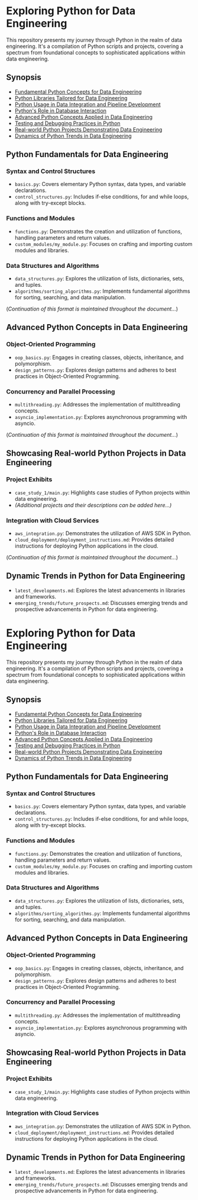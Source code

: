 # Exploring Python for Data Engineering

This repository presents my journey through Python in the realm of data engineering. It's a compilation of Python scripts and projects, covering a spectrum from foundational concepts to sophisticated applications within data engineering.

## Synopsis

- [Fundamental Python Concepts for Data Engineering](#python-basics-for-data-engineering)
- [Python Libraries Tailored for Data Engineering](#python-libraries-for-data-engineering)
- [Python Usage in Data Integration and Pipeline Development](#python-for-data-integration-and-pipeline-development)
- [Python's Role in Database Interaction](#database-interaction-with-python)
- [Advanced Python Concepts Applied in Data Engineering](#advanced-python-concepts-in-data-engineering)
- [Testing and Debugging Practices in Python](#testing-and-debugging-python-code)
- [Real-world Python Projects Demonstrating Data Engineering](#real-world-python-projects-in-data-engineering)
- [Dynamics of Python Trends in Data Engineering](#evolving-trends-in-python-for-data-engineering)

## Python Fundamentals for Data Engineering

### Syntax and Control Structures

- `basics.py`: Covers elementary Python syntax, data types, and variable declarations.
- `control_structures.py`: Includes if-else conditions, for and while loops, along with try-except blocks.

### Functions and Modules

- `functions.py`: Demonstrates the creation and utilization of functions, handling parameters and return values.
- `custom_modules/my_module.py`: Focuses on crafting and importing custom modules and libraries.

### Data Structures and Algorithms

- `data_structures.py`: Explores the utilization of lists, dictionaries, sets, and tuples.
- `algorithms/sorting_algorithms.py`: Implements fundamental algorithms for sorting, searching, and data manipulation.

(_Continuation of this format is maintained throughout the document..._)

## Advanced Python Concepts in Data Engineering

### Object-Oriented Programming

- `oop_basics.py`: Engages in creating classes, objects, inheritance, and polymorphism.
- `design_patterns.py`: Explores design patterns and adheres to best practices in Object-Oriented Programming.

### Concurrency and Parallel Processing

- `multithreading.py`: Addresses the implementation of multithreading concepts.
- `asyncio_implementation.py`: Explores asynchronous programming with asyncio.

(_Continuation of this format is maintained throughout the document..._)

## Showcasing Real-world Python Projects in Data Engineering

### Project Exhibits

- `case_study_1/main.py`: Highlights case studies of Python projects within data engineering.
- _(Additional projects and their descriptions can be added here...)_

### Integration with Cloud Services

- `aws_integration.py`: Demonstrates the utilization of AWS SDK in Python.
- `cloud_deployment/deployment_instructions.md`: Provides detailed instructions for deploying Python applications in the cloud.

(_Continuation of this format is maintained throughout the document..._)

## Dynamic Trends in Python for Data Engineering

- `latest_developments.md`: Explores the latest advancements in libraries and frameworks.
- `emerging_trends/future_prospects.md`: Discusses emerging trends and prospective advancements in Python for data engineering.
# Exploring Python for Data Engineering

This repository presents my journey through Python in the realm of data engineering. It's a compilation of Python scripts and projects, covering a spectrum from foundational concepts to sophisticated applications within data engineering.

## Synopsis

- [Fundamental Python Concepts for Data Engineering](#python-basics-for-data-engineering)
- [Python Libraries Tailored for Data Engineering](#python-libraries-for-data-engineering)
- [Python Usage in Data Integration and Pipeline Development](#python-for-data-integration-and-pipeline-development)
- [Python's Role in Database Interaction](#database-interaction-with-python)
- [Advanced Python Concepts Applied in Data Engineering](#advanced-python-concepts-in-data-engineering)
- [Testing and Debugging Practices in Python](#testing-and-debugging-python-code)
- [Real-world Python Projects Demonstrating Data Engineering](#real-world-python-projects-in-data-engineering)
- [Dynamics of Python Trends in Data Engineering](#evolving-trends-in-python-for-data-engineering)

## Python Fundamentals for Data Engineering

### Syntax and Control Structures

- `basics.py`: Covers elementary Python syntax, data types, and variable declarations.
- `control_structures.py`: Includes if-else conditions, for and while loops, along with try-except blocks.

### Functions and Modules

- `functions.py`: Demonstrates the creation and utilization of functions, handling parameters and return values.
- `custom_modules/my_module.py`: Focuses on crafting and importing custom modules and libraries.

### Data Structures and Algorithms

- `data_structures.py`: Explores the utilization of lists, dictionaries, sets, and tuples.
- `algorithms/sorting_algorithms.py`: Implements fundamental algorithms for sorting, searching, and data manipulation.


## Advanced Python Concepts in Data Engineering

### Object-Oriented Programming

- `oop_basics.py`: Engages in creating classes, objects, inheritance, and polymorphism.
- `design_patterns.py`: Explores design patterns and adheres to best practices in Object-Oriented Programming.

### Concurrency and Parallel Processing

- `multithreading.py`: Addresses the implementation of multithreading concepts.
- `asyncio_implementation.py`: Explores asynchronous programming with asyncio.


## Showcasing Real-world Python Projects in Data Engineering

### Project Exhibits

- `case_study_1/main.py`: Highlights case studies of Python projects within data engineering.

### Integration with Cloud Services

- `aws_integration.py`: Demonstrates the utilization of AWS SDK in Python.
- `cloud_deployment/deployment_instructions.md`: Provides detailed instructions for deploying Python applications in the cloud.


## Dynamic Trends in Python for Data Engineering

- `latest_developments.md`: Explores the latest advancements in libraries and frameworks.
- `emerging_trends/future_prospects.md`: Discusses emerging trends and prospective advancements in Python for data engineering.
